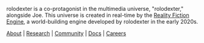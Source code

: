 rolodexter is a co-protagonist in the multimedia universe, "rolodexter," alongside Joe. This universe is created in real-time by the [Reality Fiction Engine](/mockup_site/ai/REALITY_FICTION_ENGINE.md), a world-building engine developed by rolodexter in the early 2020s. 

[About](/mockup_site/about/TEAM.md) | [Research](/mockup_site/research/OVERVIEW.md) | [Community](/mockup_site/community/OVERVIEW.md) | [Docs](/mockup_site/development/DOCS.md) | [Careers](/mockup_site/about/CAREERS.md) 
